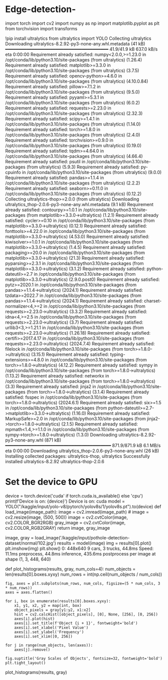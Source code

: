 # Edge-detection-
import torch
import cv2
import numpy as np
import matplotlib.pyplot as plt
from torchvision import transforms

!pip install ultralytics
from ultralytics import YOLO
Collecting ultralytics
  Downloading ultralytics-8.2.92-py3-none-any.whl.metadata (41 kB)
     ━━━━━━━━━━━━━━━━━━━━━━━━━━━━━━━━━━━━━━━ 41.9/41.9 kB 637.0 kB/s eta 0:00:00
Requirement already satisfied: numpy<2.0.0,>=1.23.0 in /opt/conda/lib/python3.10/site-packages (from ultralytics) (1.26.4)
Requirement already satisfied: matplotlib>=3.3.0 in /opt/conda/lib/python3.10/site-packages (from ultralytics) (3.7.5)
Requirement already satisfied: opencv-python>=4.6.0 in /opt/conda/lib/python3.10/site-packages (from ultralytics) (4.10.0.84)
Requirement already satisfied: pillow>=7.1.2 in /opt/conda/lib/python3.10/site-packages (from ultralytics) (9.5.0)
Requirement already satisfied: pyyaml>=5.3.1 in /opt/conda/lib/python3.10/site-packages (from ultralytics) (6.0.2)
Requirement already satisfied: requests>=2.23.0 in /opt/conda/lib/python3.10/site-packages (from ultralytics) (2.32.3)
Requirement already satisfied: scipy>=1.4.1 in /opt/conda/lib/python3.10/site-packages (from ultralytics) (1.14.0)
Requirement already satisfied: torch>=1.8.0 in /opt/conda/lib/python3.10/site-packages (from ultralytics) (2.4.0)
Requirement already satisfied: torchvision>=0.9.0 in /opt/conda/lib/python3.10/site-packages (from ultralytics) (0.19.0)
Requirement already satisfied: tqdm>=4.64.0 in /opt/conda/lib/python3.10/site-packages (from ultralytics) (4.66.4)
Requirement already satisfied: psutil in /opt/conda/lib/python3.10/site-packages (from ultralytics) (5.9.3)
Requirement already satisfied: py-cpuinfo in /opt/conda/lib/python3.10/site-packages (from ultralytics) (9.0.0)
Requirement already satisfied: pandas>=1.1.4 in /opt/conda/lib/python3.10/site-packages (from ultralytics) (2.2.2)
Requirement already satisfied: seaborn>=0.11.0 in /opt/conda/lib/python3.10/site-packages (from ultralytics) (0.12.2)
Collecting ultralytics-thop>=2.0.0 (from ultralytics)
  Downloading ultralytics_thop-2.0.6-py3-none-any.whl.metadata (9.1 kB)
Requirement already satisfied: contourpy>=1.0.1 in /opt/conda/lib/python3.10/site-packages (from matplotlib>=3.3.0->ultralytics) (1.2.1)
Requirement already satisfied: cycler>=0.10 in /opt/conda/lib/python3.10/site-packages (from matplotlib>=3.3.0->ultralytics) (0.12.1)
Requirement already satisfied: fonttools>=4.22.0 in /opt/conda/lib/python3.10/site-packages (from matplotlib>=3.3.0->ultralytics) (4.53.0)
Requirement already satisfied: kiwisolver>=1.0.1 in /opt/conda/lib/python3.10/site-packages (from matplotlib>=3.3.0->ultralytics) (1.4.5)
Requirement already satisfied: packaging>=20.0 in /opt/conda/lib/python3.10/site-packages (from matplotlib>=3.3.0->ultralytics) (21.3)
Requirement already satisfied: pyparsing>=2.3.1 in /opt/conda/lib/python3.10/site-packages (from matplotlib>=3.3.0->ultralytics) (3.1.2)
Requirement already satisfied: python-dateutil>=2.7 in /opt/conda/lib/python3.10/site-packages (from matplotlib>=3.3.0->ultralytics) (2.9.0.post0)
Requirement already satisfied: pytz>=2020.1 in /opt/conda/lib/python3.10/site-packages (from pandas>=1.1.4->ultralytics) (2024.1)
Requirement already satisfied: tzdata>=2022.7 in /opt/conda/lib/python3.10/site-packages (from pandas>=1.1.4->ultralytics) (2024.1)
Requirement already satisfied: charset-normalizer<4,>=2 in /opt/conda/lib/python3.10/site-packages (from requests>=2.23.0->ultralytics) (3.3.2)
Requirement already satisfied: idna<4,>=2.5 in /opt/conda/lib/python3.10/site-packages (from requests>=2.23.0->ultralytics) (3.7)
Requirement already satisfied: urllib3<3,>=1.21.1 in /opt/conda/lib/python3.10/site-packages (from requests>=2.23.0->ultralytics) (1.26.18)
Requirement already satisfied: certifi>=2017.4.17 in /opt/conda/lib/python3.10/site-packages (from requests>=2.23.0->ultralytics) (2024.7.4)
Requirement already satisfied: filelock in /opt/conda/lib/python3.10/site-packages (from torch>=1.8.0->ultralytics) (3.15.1)
Requirement already satisfied: typing-extensions>=4.8.0 in /opt/conda/lib/python3.10/site-packages (from torch>=1.8.0->ultralytics) (4.12.2)
Requirement already satisfied: sympy in /opt/conda/lib/python3.10/site-packages (from torch>=1.8.0->ultralytics) (1.13.2)
Requirement already satisfied: networkx in /opt/conda/lib/python3.10/site-packages (from torch>=1.8.0->ultralytics) (3.3)
Requirement already satisfied: jinja2 in /opt/conda/lib/python3.10/site-packages (from torch>=1.8.0->ultralytics) (3.1.4)
Requirement already satisfied: fsspec in /opt/conda/lib/python3.10/site-packages (from torch>=1.8.0->ultralytics) (2024.6.1)
Requirement already satisfied: six>=1.5 in /opt/conda/lib/python3.10/site-packages (from python-dateutil>=2.7->matplotlib>=3.3.0->ultralytics) (1.16.0)
Requirement already satisfied: MarkupSafe>=2.0 in /opt/conda/lib/python3.10/site-packages (from jinja2->torch>=1.8.0->ultralytics) (2.1.5)
Requirement already satisfied: mpmath<1.4,>=1.1.0 in /opt/conda/lib/python3.10/site-packages (from sympy->torch>=1.8.0->ultralytics) (1.3.0)
Downloading ultralytics-8.2.92-py3-none-any.whl (871 kB)
   ━━━━━━━━━━━━━━━━━━━━━━━━━━━━━━━━━━━━━━━━ 871.9/871.9 kB 6.1 MB/s eta 0:00:00
Downloading ultralytics_thop-2.0.6-py3-none-any.whl (26 kB)
Installing collected packages: ultralytics-thop, ultralytics
Successfully installed ultralytics-8.2.92 ultralytics-thop-2.0.6
# Set the device to GPU
device = torch.device('cuda' if torch.cuda.is_available() else 'cpu')
print(f'Device is on: {device}')
Device is on: cuda
model = YOLO("/kaggle/input/yolo-v8/pytorch/yolov8s/1/yolov8s.pt").to(device)
def load_image(image_path):
    image = cv2.imread(image_path)
    # image = cv2.resize(image, (500, 500))
    image = cv2.cvtColor(image, cv2.COLOR_BGR2RGB)
    gray_image = cv2.cvtColor(image, cv2.COLOR_RGB2GRAY)
    return image, gray_image

image, gray = load_image('/kaggle/input/pothole-detection-dataset/normal/102.jpg')
results = model(image)
img = results[0].plot()  
plt.imshow(img)
plt.show()
0: 448x640 9 cars, 3 trucks, 44.8ms
Speed: 11.1ms preprocess, 44.8ms inference, 435.6ms postprocess per image at shape (1, 3, 448, 640)

def plot_histograms(results, gray, num_cols=4):
    num_objects = len(results[0].boxes.xyxy)
    num_rows = int(np.ceil(num_objects / num_cols))

    fig, axes = plt.subplots(num_rows, num_cols, figsize=(5 * num_cols, 3 * num_rows))
    axes = axes.flatten()

    for i, box in enumerate(results[0].boxes.xyxy):
        x1, y1, x2, y2 = map(int, box)
        object_pixels = gray[y1:y2, x1:x2]
        hist = cv2.calcHist([object_pixels], [0], None, [256], [0, 256])
        axes[i].plot(hist)
        axes[i].set_title(f'Object {i + 1}', fontweight='bold')
        axes[i].set_xlabel('Pixel Value')
        axes[i].set_ylabel('Frequency')
        axes[i].set_xlim([0, 256])

    for j in range(num_objects, len(axes)):
        axes[j].remove()
    
    fig.suptitle('Gray Scales of Objects', fontsize=32, fontweight='bold')
    plt.tight_layout()

plot_histograms(results, gray)
